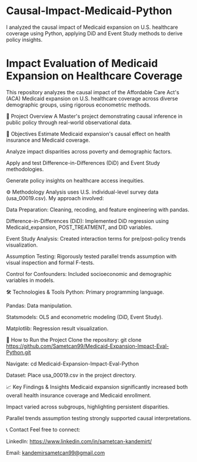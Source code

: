# Causal-Impact-Medicaid-Python
I analyzed the causal impact of Medicaid expansion on U.S. healthcare coverage using Python, applying DiD and Event Study methods to derive policy insights.

# Impact Evaluation of Medicaid Expansion on Healthcare Coverage
This repository analyzes the causal impact of the Affordable Care Act's (ACA) Medicaid expansion on U.S. healthcare coverage across diverse demographic groups, using rigorous econometric methods.

📝 Project Overview
A Master's project demonstrating causal inference in public policy through real-world observational data.

🎯 Objectives
Estimate Medicaid expansion's causal effect on health insurance and Medicaid coverage.

Analyze impact disparities across poverty and demographic factors.

Apply and test Difference-in-Differences (DiD) and Event Study methodologies.

Generate policy insights on healthcare access inequities.

⚙️ Methodology
Analysis uses U.S. individual-level survey data (usa_00019.csv). My approach involved:

Data Preparation: Cleaning, recoding, and feature engineering with pandas.

Difference-in-Differences (DiD): Implemented DiD regression using Medicaid_expansion, POST_TREATMENT, and DID variables.

Event Study Analysis: Created interaction terms for pre/post-policy trends visualization.

Assumption Testing: Rigorously tested parallel trends assumption with visual inspection and formal F-tests.

Control for Confounders: Included socioeconomic and demographic variables in models.

🛠️ Technologies & Tools
Python: Primary programming language.

Pandas: Data manipulation.

Statsmodels: OLS and econometric modeling (DiD, Event Study).

Matplotlib: Regression result visualization.

🏃 How to Run the Project
Clone the repository: git clone https://github.com/Sametcan99/Medicaid-Expansion-Impact-Eval-Python.git

Navigate: cd Medicaid-Expansion-Impact-Eval-Python

Dataset: Place usa_00019.csv in the project directory.


📈 Key Findings & Insights
Medicaid expansion significantly increased both overall health insurance coverage and Medicaid enrollment.

Impact varied across subgroups, highlighting persistent disparities.

Parallel trends assumption testing strongly supported causal interpretations.

📞 Contact
Feel free to connect:

LinkedIn: https://www.linkedin.com/in/sametcan-kandemirt/

Email: kandemirsametcan99@gmail.com
